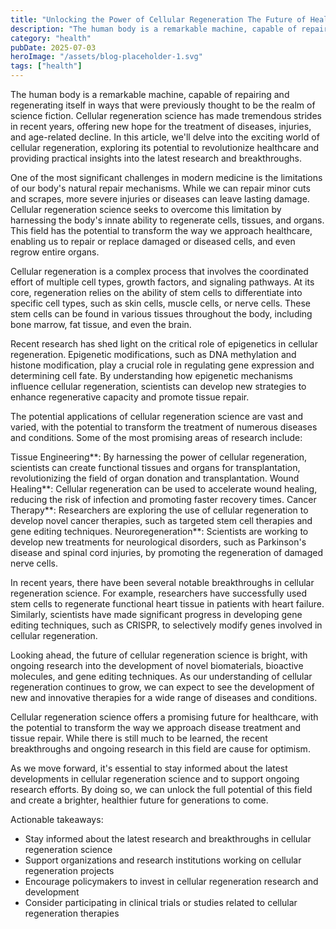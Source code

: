 ```yaml
---
title: "Unlocking the Power of Cellular Regeneration The Future of Health and Wellness"
description: "The human body is a remarkable machine, capable of repairing and regenerating itself in ways that were previously thought to be the realm of science f..."
category: "health"
pubDate: 2025-07-03
heroImage: "/assets/blog-placeholder-1.svg"
tags: ["health"]
---
```


The human body is a remarkable machine, capable of repairing and regenerating itself in ways that were previously thought to be the realm of science fiction. Cellular regeneration science has made tremendous strides in recent years, offering new hope for the treatment of diseases, injuries, and age-related decline. In this article, we'll delve into the exciting world of cellular regeneration, exploring its potential to revolutionize healthcare and providing practical insights into the latest research and breakthroughs.

One of the most significant challenges in modern medicine is the limitations of our body's natural repair mechanisms. While we can repair minor cuts and scrapes, more severe injuries or diseases can leave lasting damage. Cellular regeneration science seeks to overcome this limitation by harnessing the body's innate ability to regenerate cells, tissues, and organs. This field has the potential to transform the way we approach healthcare, enabling us to repair or replace damaged or diseased cells, and even regrow entire organs.

Cellular regeneration is a complex process that involves the coordinated effort of multiple cell types, growth factors, and signaling pathways. At its core, regeneration relies on the ability of stem cells to differentiate into specific cell types, such as skin cells, muscle cells, or nerve cells. These stem cells can be found in various tissues throughout the body, including bone marrow, fat tissue, and even the brain.

Recent research has shed light on the critical role of epigenetics in cellular regeneration. Epigenetic modifications, such as DNA methylation and histone modification, play a crucial role in regulating gene expression and determining cell fate. By understanding how epigenetic mechanisms influence cellular regeneration, scientists can develop new strategies to enhance regenerative capacity and promote tissue repair.

The potential applications of cellular regeneration science are vast and varied, with the potential to transform the treatment of numerous diseases and conditions. Some of the most promising areas of research include:

Tissue Engineering**: By harnessing the power of cellular regeneration, scientists can create functional tissues and organs for transplantation, revolutionizing the field of organ donation and transplantation.
Wound Healing**: Cellular regeneration can be used to accelerate wound healing, reducing the risk of infection and promoting faster recovery times.
Cancer Therapy**: Researchers are exploring the use of cellular regeneration to develop novel cancer therapies, such as targeted stem cell therapies and gene editing techniques.
Neuroregeneration**: Scientists are working to develop new treatments for neurological disorders, such as Parkinson's disease and spinal cord injuries, by promoting the regeneration of damaged nerve cells.

In recent years, there have been several notable breakthroughs in cellular regeneration science. For example, researchers have successfully used stem cells to regenerate functional heart tissue in patients with heart failure. Similarly, scientists have made significant progress in developing gene editing techniques, such as CRISPR, to selectively modify genes involved in cellular regeneration.

Looking ahead, the future of cellular regeneration science is bright, with ongoing research into the development of novel biomaterials, bioactive molecules, and gene editing techniques. As our understanding of cellular regeneration continues to grow, we can expect to see the development of new and innovative therapies for a wide range of diseases and conditions.

Cellular regeneration science offers a promising future for healthcare, with the potential to transform the way we approach disease treatment and tissue repair. While there is still much to be learned, the recent breakthroughs and ongoing research in this field are cause for optimism.

As we move forward, it's essential to stay informed about the latest developments in cellular regeneration science and to support ongoing research efforts. By doing so, we can unlock the full potential of this field and create a brighter, healthier future for generations to come.

Actionable takeaways:

* Stay informed about the latest research and breakthroughs in cellular regeneration science
* Support organizations and research institutions working on cellular regeneration projects
* Encourage policymakers to invest in cellular regeneration research and development
* Consider participating in clinical trials or studies related to cellular regeneration therapies